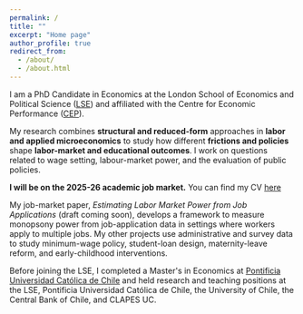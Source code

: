 ```yaml
---
permalink: /
title: ""
excerpt: "Home page"
author_profile: true
redirect_from: 
  - /about/
  - /about.html
---
```


I am a PhD Candidate in Economics at the London School of Economics and Political Science ([LSE](https://www.lse.ac.uk/economics)) and affiliated with the Centre for Economic Performance ([CEP](https://cep.lse.ac.uk)).

My research combines **structural and reduced-form** approaches in **labor and applied microeconomics** to study how different **frictions and policies** shape **labor-market and educational outcomes**. I work on questions related to wage setting, labour-market power, and the evaluation of public policies. 

**I will be on the 2025-26 academic job market.** You can find my CV [here](https://palbagli.github.io/files/CV/Pinjas_Albagli_CV.pdf)

My job-market paper, *Estimating Labor Market Power from Job Applications* (draft coming soon), develops a framework to measure monopsony power from job-application data in settings where workers apply to multiple jobs. My other projects use administrative and survey data to study minimum-wage policy, student-loan design, maternity-leave reform, and early-childhood interventions.

Before joining the LSE, I completed a Master's in Economics at [Pontificia Universidad Católica de Chile](https://economia.uc.cl) and held research and teaching positions at the LSE, Pontificia Universidad Católica de Chile, the University of Chile, the Central Bank of Chile, and CLAPES UC.